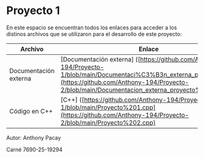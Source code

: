 # Proyecto 1

En este espacio se encuentran todos los enlaces para acceder a los distinos archivos que se utilizaron para el desarrollo de este proyecto:

| Archivo | Enlace |
|---------|--------|
| Documentación externa | [Documentación externa] ([https://github.com/Anthony-194/Proyecto-1/blob/main/Documentaci%C3%B3n_externa_proyecto1.md](https://github.com/Anthony-194/Proyecto-2/blob/main/Documentacion_externa_proyecto%202.md) |
| Código en C++ | [C++] ([https://github.com/Anthony-194/Proyecto-1/blob/main/Proyecto%201.cpp](https://github.com/Anthony-194/Proyecto-2/blob/main/Proyecto%202.cpp) |


Autor: Anthony Pacay

Carné 7690-25-19294
